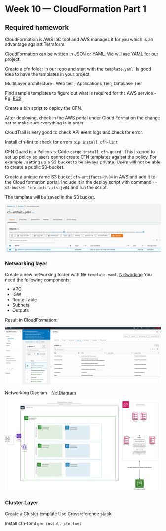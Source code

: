 # Week 10 — CloudFormation Part 1

## Required homework

CloudFormation is AWS IaC tool and AWS manages it for you which is an advantage against Terraform.

CloudFormation can be written in JSON or YAML. We will use YAML for our project.

Create a cfn folder in our repo and start with the `template.yaml`. Is good idea to have the templates in your project.

MultiLayer architecture : Web tier ; Applications Tier; Database Tier

Find sample templates to figure out what is required for the AWS service - Eg: [ECS](https://docs.aws.amazon.com/AWSCloudFormation/latest/UserGuide/quickref-ecs.html#quickref-ecs-example-1.yaml)

Create a bin script to deploy the CFN.

After deploying, check in the AWS portal under Cloud Formation the change set to make sure everything is in order

CloudTrail is very good to check API event logs and check for error.

Install cfn-lint to check for errors `pip install cfn-lint`

CFN Guard is a Policy-as-Code `cargo install cfn-guard` . This is good to set up policy so users cannot create CFN templates agaisnt the policy. For example , setting up a S3  bucket to be always private. Users  will not be able to create a public  S3-bucket.

Create a unique name S3 bucket `cfn-artifacts-jv84` in AWS and add it to the Cloud formation portal. Include it in the deploy script with command `--s3-bucket "cfn-artifacts-jv84` and run the script.

The template will be saved in the S3 bucket.

![S3template](assets/s3template.png)


### Networking layer

Create a new networking folder with file `template.yaml`. [Networking](link)
You need the following components:
* VPC
* IGW
* Route Table
* Subnets
* Outputs

Result in CloudFormation:

![Networking](assets/networking.png)

Networking Diagram - [NetDiagram](https://lucid.app/lucidchart/22207a1a-dae1-4147-8836-8a75f8a9419f/edit?viewport_loc=-342%2C7%2C2933%2C1394%2CWAPZBnZ3av3o&invitationId=inv_d6c467eb-15fa-4278-804e-7cb35cad388e)

![netdiagram](assets/netdiagram.png)

### Cluster Layer

Create a Cluster template
Use Crossreference stack

Install cfn-toml `gem install cfn-toml`






